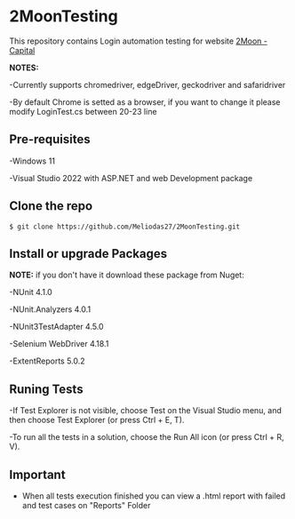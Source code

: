 # 2MoonTesting
This repository contains Login automation testing for website  [2Moon - Capital](https://staging.backtester.2moon.trade/) 

**NOTES:** 

-Currently supports chromedriver, edgeDriver, geckodriver and safaridriver

-By default Chrome is setted as a browser, if you want to change it please modify LoginTest.cs between 20-23 line 

## Pre-requisites

-Windows 11

-Visual Studio 2022 with ASP.NET and web Development package


## Clone the repo
```
$ git clone https://github.com/Meliodas27/2MoonTesting.git
```

## Install or upgrade Packages

**NOTE:** if you don't have it download these package from Nuget:

-NUnit 4.1.0

-NUnit.Analyzers 4.0.1

-NUnit3TestAdapter 4.5.0

-Selenium WebDriver 4.18.1

-ExtentReports 5.0.2

## Runing Tests

-If Test Explorer is not visible, choose Test on the Visual Studio menu, and then choose Test Explorer (or press Ctrl + E, T).

-To run all the tests in a solution, choose the Run All icon (or press Ctrl + R, V).

## Important

- When all tests execution finished you can view a .html report with failed and test cases on "Reports" Folder

